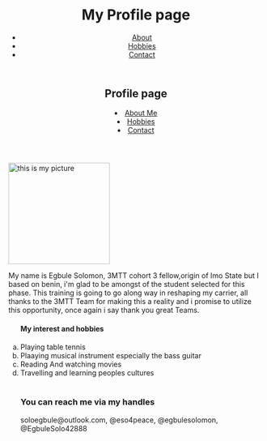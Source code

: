<!DOCTYPE html>
<html lang="en">
<head>
    <meta charset="UTF-8">
    <title>My profile page</title>
</head>
<body>
     
<header>
      <div class="container">
        <div id="branding">
          <h1> My Profile page </h1>
        </div>
        <nav>
          <ul>
            <li><a href="#">About</a></li>
            <li class="current"><a       href="#">Hobbies</a></li>
            <li><a href="#">Contact</a></li>
          </ul>
        </nav>
      </div>
    </header>


<header>
<h2>Profile page</h2>
           <nav>
            <section id ="menu">
               <li> <a href="#">About Me</a></li>
                <li><a href="#">Hobbies</a></li>
              <li> <a href="#">Contact</a></li>
           </section>
       </nav>   
   </header>
       <img src="Solomon.jpeg"height ="200 px" alt="this is my picture" >
       <p> 
My name is Egbule Solomon, 3MTT cohort 3 fellow,origin of Imo State but I based on benin, i'm glad to be amongst of the student selected for this phase. This training is going to go along way in reshaping my carrier, all thanks to the 3MTT Team for making this a reality and i promise to utilize this opportunity, once again i say thank you great Teams.
   </p>
   <ol type ="a">
   <h4>My interest and hobbies</h4>
   <li>Playing table tennis</li>
   <li>Plaaying musical instrument especially the bass guitar</li>
   <li>Reading And watching movies</li>
   <li>Travelling and learning peoples cultures</li> <br>

<footer> 
   <h3> You can reach me via my handles</h3> <p>soloegbule@outlook.com, @eso4peace, @egbulesolomon, @EgbuleSolo42888</p>        
</footer>

</body>
</html>